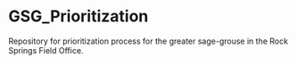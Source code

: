 # GSG_Prioritization
Repository for prioritization process for the greater sage-grouse in the Rock Springs Field Office. 
